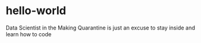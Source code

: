 # hello-world
Data Scientist in the Making
Quarantine is just an excuse to stay inside and learn how to code

